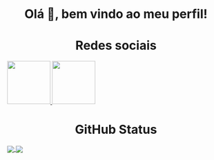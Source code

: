<h1 align='center' >Olá 👋, bem vindo ao meu perfil!</h1>

<h1 align='center'>Redes sociais</h1>
<a href="https://www.linkedin.com/in/guilhermerodriguessousa/">
  <img src="./linkedin-logo-black-and-white-png-14.avif" width='100em' />
</a>
<a href="https://www.linkedin.com/in/guilhermerodriguessousa/">
  <img src="./whatsapp.avif" width='100em'/>
</a>

<h1 align='center'>GitHub Status</h1>
<a href="https://github.com/anuraghazra/convoychat">
  <img align="center" src="https://github-readme-stats.vercel.app/api?username=guilhermerodriguess&show_icons=true&theme=radical" />
</a>
<a href="https://github.com/anuraghazra/github-readme-stats">
  <img align="center" src="https://github-readme-stats.vercel.app/api/top-langs/?username=guilhermerodriguess&layout=compact" />
</a>

